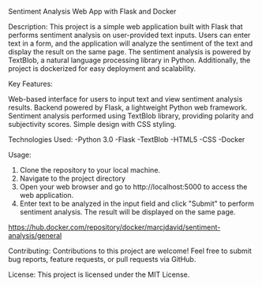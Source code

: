 Sentiment Analysis Web App with Flask and Docker

Description: This project is a simple web application built with Flask that performs sentiment analysis on user-provided text inputs. Users can enter text in a form, and the application will analyze the sentiment of the text and display the result on the same page. The sentiment analysis is powered by TextBlob, a natural language processing library in Python. Additionally, the project is dockerized for easy deployment and scalability.

Key Features:

Web-based interface for users to input text and view sentiment analysis results. Backend powered by Flask, a lightweight Python web framework. Sentiment analysis performed using TextBlob library, providing polarity and subjectivity scores. Simple design with CSS styling.

Technologies Used:
-Python 3.0 -Flask -TextBlob -HTML5 -CSS -Docker

Usage:
1. Clone the repository to your local machine.
2. Navigate to the project directory
3. Open your web browser and go to http://localhost:5000 to access the web application.
4. Enter text to be analyzed in the input field and click "Submit" to perform sentiment analysis. The result will be displayed on the same page.

https://hub.docker.com/repository/docker/marcjdavid/sentiment-analysis/general

Contributing: Contributions to this project are welcome! Feel free to submit bug reports, feature requests, or pull requests via GitHub.

License: This project is licensed under the MIT License.
